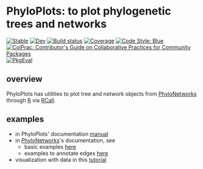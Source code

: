 # PhyloPlots: to plot phylogenetic trees and networks

[![Stable](https://img.shields.io/badge/docs-stable-blue.svg)](https://juliaphylo.github.io/PhyloPlots.jl/stable)
[![Dev](https://img.shields.io/badge/docs-dev-blue.svg)](https://juliaphylo.github.io/PhyloPlots.jl/dev)
[![Build status](https://github.com/juliaphylo/PhyloPlots.jl/actions/workflows/ci.yml/badge.svg?branch=master)](https://github.com/juliaphylo/PhyloPlots.jl/actions/workflows/ci.yml)
[![Coverage](https://codecov.io/gh/juliaphylo/PhyloPlots.jl/branch/master/graph/badge.svg)](https://codecov.io/gh/juliaphylo/PhyloPlots.jl)
[![Code Style: Blue](https://img.shields.io/badge/code%20style-blue-4495d1.svg)](https://github.com/invenia/BlueStyle)
[![ColPrac: Contributor's Guide on Collaborative Practices for Community Packages](https://img.shields.io/badge/ColPrac-Contributor's%20Guide-blueviolet)](https://github.com/SciML/ColPrac)
[![PkgEval](https://JuliaCI.github.io/NanosoldierReports/pkgeval_badges/P/PhyloPlots.svg)](https://JuliaCI.github.io/NanosoldierReports/pkgeval_badges/report.html)

## overview

PhyloPlots has utilities to plot tree and network objects
from [PhyloNetworks](https://github.com/juliaphylo/PhyloNetworks.jl)
through [R](https://www.r-project.org)
via [RCall](https://github.com/JuliaInterop/RCall.jl).

## examples

- in PhyloPlots' documentation [manual](https://juliaphylo.github.io/PhyloPlots.jl/stable/man/getting_started/)
- in [PhyloNetworks](http://juliaphylo.github.io/PhyloNetworks.jl/latest/)'s documentation, see
  * basic examples
    [here](https://juliaphylo.github.io/PhyloNetworks.jl/dev/man/net_plot/#Network-Visualization)
  * examples to annotate edges
    [here](https://juliaphylo.github.io/PhyloNetworks.jl/dev/man/network_support/#support-for-tree-edges)
- visualization with data in this
  [tutorial](https://cecileane.github.io/networkPCM-workshop/topic6-visualization.html)
